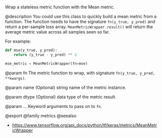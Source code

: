 Wrap a stateless metric function with the Mean metric.

@description
You could use this class to quickly build a mean metric from a function. The
function needs to have the signature `fn(y_true, y_pred)` and return a
per-sample loss array. `MeanMetricWrapper.result()` will return
the average metric value across all samples seen so far.

For example:

```python
def mse(y_true, y_pred):
    return (y_true - y_pred) ** 2

mse_metric = MeanMetricWrapper(fn=mse)
```

@param fn
The metric function to wrap, with signature
`fn(y_true, y_pred, **kwargs)`.

@param name
(Optional) string name of the metric instance.

@param dtype
(Optional) data type of the metric result.

@param ...
Keyword arguments to pass on to `fn`.

@export
@family metrics
@seealso
+ <https://www.tensorflow.org/api_docs/python/tf/keras/metrics/MeanMetricWrapper>
